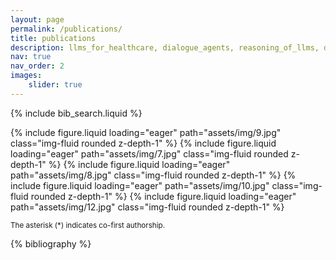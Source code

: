 ```yaml
---
layout: page
permalink: /publications/
title: publications
description: llms_for_healthcare, dialogue_agents, reasoning_of_llms, disease_diagnosis, code_generation, digital_agents, personalised_agents. 
nav: true
nav_order: 2
images:
    slider: true
---
```


<!-- _pages/publications.md -->

<!-- Bibsearch Feature -->



{% include bib_search.liquid %}

<swiper-container style="max-width: 240px; margin: 0 auto;" keyboard="true" navigation="true" pagination="true" pagination-clickable="true" pagination-dynamic-bullets="true" rewind="true">
  <swiper-slide>{% include figure.liquid loading="eager" path="assets/img/9.jpg" class="img-fluid rounded z-depth-1" %}</swiper-slide>
  <swiper-slide>{% include figure.liquid loading="eager" path="assets/img/7.jpg" class="img-fluid rounded z-depth-1" %}</swiper-slide>
  <swiper-slide>{% include figure.liquid loading="eager" path="assets/img/8.jpg" class="img-fluid rounded z-depth-1" %}</swiper-slide>
  <swiper-slide>{% include figure.liquid loading="eager" path="assets/img/10.jpg" class="img-fluid rounded z-depth-1" %}</swiper-slide>
  <swiper-slide>{% include figure.liquid loading="eager" path="assets/img/12.jpg" class="img-fluid rounded z-depth-1" %}</swiper-slide>
</swiper-container>

<small>The asterisk (*) indicates co-first authorship.</small>


<div class="publications">

{% bibliography %}

</div>
